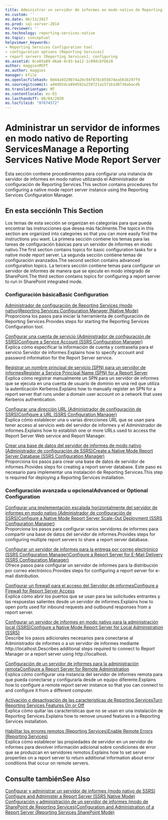 ```yaml
---
title: Administrar un servidor de informes en modo nativo de Reporting Services | Microsoft Docs
ms.custom: ''
ms.date: 06/13/2017
ms.prod: sql-server-2014
ms.reviewer: ''
ms.technology: reporting-services-native
ms.topic: conceptual
helpviewer_keywords:
- Reporting Services Configuration tool
- configuration options [Reporting Services]
- report servers [Reporting Services], configuring
ms.assetid: 6ca03a09-d6a8-4c93-ba12-1c99dcbfb618
author: maggiesMSFT
ms.author: maggies
manager: kfile
ms.openlocfilehash: 0d44a9329074a20c04f878c055674ea563b297f9
ms.sourcegitcommit: ad4d92dce894592a259721a1571b1d8736abacdb
ms.translationtype: MT
ms.contentlocale: es-ES
ms.lasthandoff: 08/04/2020
ms.locfileid: "87674572"
---
```

# <a name="manage-a-reporting-services-native-mode-report-server"></a><span data-ttu-id="8fba8-102">Administrar un servidor de informes en modo nativo de Reporting Services</span><span class="sxs-lookup"><span data-stu-id="8fba8-102">Manage a Reporting Services Native Mode Report Server</span></span>
  <span data-ttu-id="8fba8-103">Esta sección contiene procedimientos para configurar una instancia de servidor de informes en modo nativo utilizando el Administrador de configuración de Reporting Services.</span><span class="sxs-lookup"><span data-stu-id="8fba8-103">This section contains procedures for configuring a native mode report server instance using the Reporting Services Configuration Manager.</span></span>  
  
## <a name="in-this-section"></a><span data-ttu-id="8fba8-104">En esta sección</span><span class="sxs-lookup"><span data-stu-id="8fba8-104">In This Section</span></span>  
 <span data-ttu-id="8fba8-105">Los temas de esta sección se organizan en categorías para que pueda encontrar las instrucciones que desea más fácilmente.</span><span class="sxs-lookup"><span data-stu-id="8fba8-105">The topics in this section are organized into categories so that you can more easily find the instructions you want.</span></span> <span data-ttu-id="8fba8-106">La primera sección contiene los temas para las tareas de configuración básicas para un servidor de informes en modo nativo.</span><span class="sxs-lookup"><span data-stu-id="8fba8-106">The first section contains topics for basic configuration tasks for a native mode report server.</span></span> <span data-ttu-id="8fba8-107">La segunda sección contiene temas de configuración avanzados.</span><span class="sxs-lookup"><span data-stu-id="8fba8-107">The second section contains advanced configuration topics.</span></span> <span data-ttu-id="8fba8-108">La tercera sección contiene temas para configurar un servidor de informes de manera que se ejecute en modo integrado de SharePoint.</span><span class="sxs-lookup"><span data-stu-id="8fba8-108">The third section contains topics for configuring a report server to run in SharePoint integrated mode.</span></span>  
  
### <a name="basic-configuration"></a><span data-ttu-id="8fba8-109">Configuración básica</span><span class="sxs-lookup"><span data-stu-id="8fba8-109">Basic Configuration</span></span>  
 [<span data-ttu-id="8fba8-110">Administrador de configuración de Reporting Services &#40;modo nativo&#41;</span><span class="sxs-lookup"><span data-stu-id="8fba8-110">Reporting Services Configuration Manager &#40;Native Mode&#41;</span></span>](../../sql-server/install/reporting-services-configuration-manager-native-mode.md)  
 <span data-ttu-id="8fba8-111">Proporciona los pasos para iniciar la herramienta de configuración de Reporting Services.</span><span class="sxs-lookup"><span data-stu-id="8fba8-111">Provides steps for starting the Reporting Services Configuration tool.</span></span>  
  
 [<span data-ttu-id="8fba8-112">Configurar una cuenta de servicio &#40;Administrador de configuración de SSRS&#41;</span><span class="sxs-lookup"><span data-stu-id="8fba8-112">Configure a Service Account &#40;SSRS Configuration Manager&#41;</span></span>](../../sql-server/install/configure-a-service-account-ssrs-configuration-manager.md)  
 <span data-ttu-id="8fba8-113">Explica cómo especificar la información de cuenta y contraseña para el servicio Servidor de informes.</span><span class="sxs-lookup"><span data-stu-id="8fba8-113">Explains how to specify account and password information for the Report Server service.</span></span>  
  
 [<span data-ttu-id="8fba8-114">Registrar un nombre principal de servicio &#40;SPN&#41; para un servidor de informes</span><span class="sxs-lookup"><span data-stu-id="8fba8-114">Register a Service Principal Name &#40;SPN&#41; for a Report Server</span></span>](register-a-service-principal-name-spn-for-a-report-server.md)  
 <span data-ttu-id="8fba8-115">Explica cómo registrar manualmente un SPN para un servidor de informes que se ejecuta en una cuenta de usuario de dominio en una red que utiliza la autenticación Kerberos.</span><span class="sxs-lookup"><span data-stu-id="8fba8-115">Explains how to manually register an SPN for a report server that runs under a domain user account on a network that uses Kerberos authentication.</span></span>  
  
 [<span data-ttu-id="8fba8-116">Configurar una dirección URL &#40;Administrador de configuración de SSRS&#41;</span><span class="sxs-lookup"><span data-stu-id="8fba8-116">Configure a URL  &#40;SSRS Configuration Manager&#41;</span></span>](../install-windows/configure-a-url-ssrs-configuration-manager.md)  
 <span data-ttu-id="8fba8-117">Explica cómo establecer una o varias direcciones URL que se usan para tener acceso al servicio web del servidor de informes y el Administrador de informes.</span><span class="sxs-lookup"><span data-stu-id="8fba8-117">Explains how to establish one or more URLs used to access the Report Server Web service and Report Manager.</span></span>  
  
 [<span data-ttu-id="8fba8-118">Crear una base de datos del servidor de informes de modo nativo &#40;Administrador de configuración de SSRS&#41;</span><span class="sxs-lookup"><span data-stu-id="8fba8-118">Create a Native Mode Report Server Database  &#40;SSRS Configuration Manager&#41;</span></span>](../install-windows/ssrs-report-server-create-a-native-mode-report-server-database.md)  
 <span data-ttu-id="8fba8-119">Proporciona los pasos para crear una base de datos de servidor de informes.</span><span class="sxs-lookup"><span data-stu-id="8fba8-119">Provides steps for creating a report server database.</span></span> <span data-ttu-id="8fba8-120">Este paso es necesario para implementar una instalación de Reporting Services.</span><span class="sxs-lookup"><span data-stu-id="8fba8-120">This step is required for deploying a Reporting Services installation.</span></span>  
  
### <a name="advanced-or-optional-configuration"></a><span data-ttu-id="8fba8-121">Configuración avanzada u opcional</span><span class="sxs-lookup"><span data-stu-id="8fba8-121">Advanced or Optional Configuration</span></span>  
 [<span data-ttu-id="8fba8-122">Configurar una implementación escalada horizontalmente del servidor de informes en modo nativo &#40;Administrador de configuración de SSRS&#41;</span><span class="sxs-lookup"><span data-stu-id="8fba8-122">Configure a Native Mode Report Server Scale-Out Deployment &#40;SSRS Configuration Manager&#41;</span></span>](../install-windows/configure-a-native-mode-report-server-scale-out-deployment.md)  
 <span data-ttu-id="8fba8-123">Proporciona los pasos para configurar varios servidores de informes para compartir una base de datos del servidor de informes.</span><span class="sxs-lookup"><span data-stu-id="8fba8-123">Provides steps for configuring multiple report servers to share a report server database.</span></span>  
  
 [<span data-ttu-id="8fba8-124">Configurar un servidor de informes para la entrega por correo electrónico &#40;SSRS Configuration Manager&#41;</span><span class="sxs-lookup"><span data-stu-id="8fba8-124">Configure a Report Server for E-Mail Delivery &#40;SSRS Configuration Manager&#41;</span></span>](../../sql-server/install/configure-a-report-server-for-e-mail-delivery-ssrs-configuration-manager.md)  
 <span data-ttu-id="8fba8-125">Ofrece pasos para configurar un servidor de informes para la distribución por correo electrónico.</span><span class="sxs-lookup"><span data-stu-id="8fba8-125">Provides steps for configuring a report server for e-mail distribution.</span></span>  
  
 [<span data-ttu-id="8fba8-126">Configurar un firewall para el acceso del Servidor de informes</span><span class="sxs-lookup"><span data-stu-id="8fba8-126">Configure a Firewall for Report Server Access</span></span>](configure-a-firewall-for-report-server-access.md)  
 <span data-ttu-id="8fba8-127">Explica cómo abrir los puertos que se usan para las solicitudes entrantes y las respuestas salientes desde un servidor de informes.</span><span class="sxs-lookup"><span data-stu-id="8fba8-127">Explains how to open ports used for inbound requests and outbound responses from a report server.</span></span>  
  
 [<span data-ttu-id="8fba8-128">Configurar un servidor de informes en modo nativo para la administración local &#40;SSRS&#41;</span><span class="sxs-lookup"><span data-stu-id="8fba8-128">Configure a Native Mode Report Server for Local Administration &#40;SSRS&#41;</span></span>](configure-a-native-mode-report-server-for-local-administration-ssrs.md)  
 <span data-ttu-id="8fba8-129">Describe los pasos adicionales necesarios para conectarse al Administrador de informes o a un servidor de informes mediante http://localhost.</span><span class="sxs-lookup"><span data-stu-id="8fba8-129">Describes additional steps required to connect to Report Manager or a report server using http://localhost.</span></span>  
  
 [<span data-ttu-id="8fba8-130">Configuración de un servidor de informes para la administración remota</span><span class="sxs-lookup"><span data-stu-id="8fba8-130">Configure a Report Server for Remote Administration</span></span>](configure-a-report-server-for-remote-administration.md)  
 <span data-ttu-id="8fba8-131">Explica cómo configurar una instancia del servidor de informes remota para que pueda conectarse y configurarla desde un equipo diferente.</span><span class="sxs-lookup"><span data-stu-id="8fba8-131">Explains how to configure a remote report server instance so that you can connect to and configure it from a different computer.</span></span>  
  
 [<span data-ttu-id="8fba8-132">Activación o desactivación de las características de Reporting Services</span><span class="sxs-lookup"><span data-stu-id="8fba8-132">Turn Reporting Services Features On or Off</span></span>](turn-reporting-services-features-on-or-off.md)  
 <span data-ttu-id="8fba8-133">Explica cómo quitar las características que no se usan en una instalación de Reporting Services.</span><span class="sxs-lookup"><span data-stu-id="8fba8-133">Explains how to remove unused features in a Reporting Services installation.</span></span>  
  
 [<span data-ttu-id="8fba8-134">Habilitar los errores remotos &#40;Reporting Services&#41;</span><span class="sxs-lookup"><span data-stu-id="8fba8-134">Enable Remote Errors &#40;Reporting Services&#41;</span></span>](enable-remote-errors-reporting-services.md)  
 <span data-ttu-id="8fba8-135">Explica cómo establecer las propiedades de servidor en un servidor de informes para devolver información adicional sobre condiciones de error que se produzcan en servidores remotos.</span><span class="sxs-lookup"><span data-stu-id="8fba8-135">Explains how to set server properties on a report server to return additional information about error conditions that occur on remote servers.</span></span>  
  
## <a name="see-also"></a><span data-ttu-id="8fba8-136">Consulte también</span><span class="sxs-lookup"><span data-stu-id="8fba8-136">See Also</span></span>  
 <span data-ttu-id="8fba8-137">[Configurar y administrar un servidor de informes &#40;modo nativo de SSRS&#41;](configure-and-administer-a-report-server-ssrs-native-mode.md) </span><span class="sxs-lookup"><span data-stu-id="8fba8-137">[Configure and Administer a Report Server &#40;SSRS Native Mode&#41;](configure-and-administer-a-report-server-ssrs-native-mode.md) </span></span>  
 [<span data-ttu-id="8fba8-138">Configuración y administración de un servidor de informes &#40;modo de SharePoint de Reporting Services&#41;</span><span class="sxs-lookup"><span data-stu-id="8fba8-138">Configuration and Administration of a Report Server &#40;Reporting Services SharePoint Mode&#41;</span></span>](../configure-administer-report-server-reporting-services-sharepoint-mode.md)  
  
  
